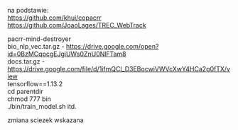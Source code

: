 na podstawie:  
https://github.com/khui/copacrr  
https://github.com/JoaoLages/TREC_WebTrack  
  

pacrr-mind-destroyer  
bio_nlp_vec.tar.gz - https://drive.google.com/open?id=0BzMCqpcgEJgiUWs0ZnU0NlFTam8  
docs.tar.gz - https://drive.google.com/file/d/1ifmQCl_D3EBocwiVWVcXwY4HCa2p0fTX/view  
tensorflow==1.13.2  
cd parentdir  
chmod 777 bin  
./bin/train_model.sh itd.  

zmiana sciezek wskazana
